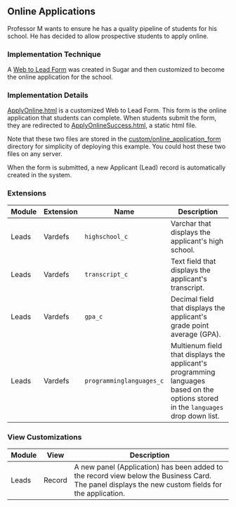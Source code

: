 ## Online Applications ##

Professor M wants to ensure he has a quality pipeline of students for his school.  He has decided to allow prospective
students to apply online.

### Implementation Technique ###

A [Web to Lead Form](http://support.sugarcrm.com/Knowledge_Base/Campaigns_Target_Lists/Creating_a_Web-to-Lead_Form/) was 
created in Sugar and then customized to become the online application for the school.

### Implementation Details ###

[ApplyOnline.html](../package/src/custom/online_application_form/ApplyOnline.html) is a 
customized Web to Lead Form.  This form is the online application that students can complete.  When students submit
the form, they are redirected to 
[ApplyOnlineSuccess.html](../package/src/custom/online_application_form/ApplyOnlineSuccess.html), a static html file.

Note that these two files are stored in the 
[custom/online_application_form](../package/src/custom/online_application_form) directory for simplicity of deploying
this example.  You could host these two files on any server.

When the form is submitted, a new Applicant (Lead) record is automatically created in the system.

### Extensions ###

| Module | Extension | Name | Description |
| --- | --- | ---| ---|
| Leads | Vardefs | `highschool_c` | Varchar that displays the applicant's high school. |
| Leads | Vardefs | `transcript_c` | Text field that displays the applicant's transcript. |
| Leads | Vardefs | `gpa_c` | Decimal field that displays the applicant's grade point average (GPA). |
| Leads | Vardefs | `programminglanguages_c` | Multienum field that displays the applicant's programming languages based on the options stored in the `languages` drop down list.|


### View Customizations ###
| Module | View | Description |
| --- | --- | ---|
| Leads | Record | A new panel (Application) has been added to the record view below the Business Card.  The panel displays the new custom fields for the application. |

